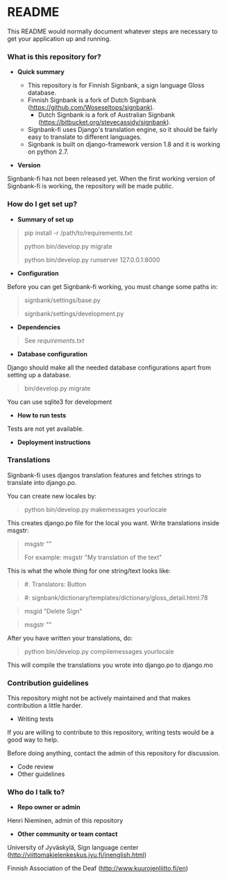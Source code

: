 # README #

This README would normally document whatever steps are necessary to get your application up and running.

### What is this repository for? ###

* **Quick summary**
    * This repository is for Finnish Signbank, a sign language Gloss database.
    * Finnish Signbank is a fork of Dutch Signbank (https://github.com/Woseseltops/signbank).
         * Dutch Signbank is a fork of Australian Signbank (https://bitbucket.org/stevecassidy/signbank).
    * Signbank-fi uses Django's translation engine, so it should be fairly easy to translate to different languages.
    * Signbank is built on django-framework version 1.8 and it is working on python 2.7.

* **Version**

Signbank-fi has not been released yet.
When the first working version of Signbank-fi is working, the repository will be made public.

### How do I get set up? ###

* **Summary of set up**

> pip install -r /path/to/requirements.txt
>
> python bin/develop.py migrate
>
> python bin/develop.py runserver 127.0.0.1:8000

* **Configuration**

Before you can get Signbank-fi working, you must change some paths in:  
> signbank/settings/base.py  
>
> signbank/settings/development.py                              

* **Dependencies**

> See *requirements.txt*

* **Database configuration**

Django should make all the needed database configurations apart from setting up a database.
> bin/develop.py migrate

You can use sqlite3 for development

* **How to run tests**

Tests are not yet available.

* **Deployment instructions**

### Translations ###

Signbank-fi uses djangos translation features and fetches strings to translate into django.po.

You can create new locales by:

> python bin/develop.py makemessages yourlocale

This creates django.po file for the local you want. Write translations inside msgstr:

> msgstr ""
>
> For example: msgstr "My translation of the text"

This is what the whole thing for one string/text looks like:

> \#. Translators: Button

> \#: signbank/dictionary/templates/dictionary/gloss_detail.html:78

> msgid "Delete Sign"

> msgstr ""


After you have written your translations, do:

> python bin/develop.py compilemessages yourlocale

This will compile the translations you wrote into django.po to django.mo

### Contribution guidelines ###

This repository might not be actively maintained and that makes contribution a little harder.

* Writing tests

If you are willing to contribute to this repository, writing tests would be a good way to help.

Before doing anything, contact the admin of this repository for discussion.

* Code review
* Other guidelines

### Who do I talk to? ###

* **Repo owner or admin**

Henri Nieminen, admin of this repository

* **Other community or team contact**

University of Jyväskylä, Sign language center (http://viittomakielenkeskus.jyu.fi/inenglish.html)

Finnish Association of the Deaf (http://www.kuurojenliitto.fi/en)